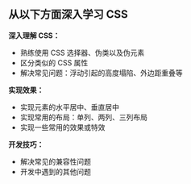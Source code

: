 ## 从以下方面深入学习 CSS

**深入理解 CSS：**

+ 熟练使用 CSS 选择器、伪类以及伪元素
+ 区分类似的 CSS 属性
+ 解决常见问题：浮动引起的高度塌陷、外边距重叠等

**实现效果：**

+ 实现元素的水平居中、垂直居中
+ 实现常用的布局：单列、两列、三列布局
+ 实现一些常用的效果或特效

**开发技巧：**

+ 解决常见的兼容性问题
+ 开发中遇到的其他问题